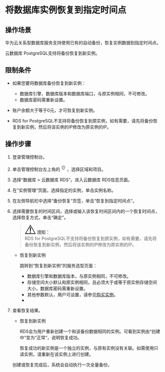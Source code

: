 # 将数据库实例恢复到指定时间点<a name="zh-cn_topic_0044589638"></a>

## 操作场景<a name="section3037032812838"></a>

华为云关系型数据库服务支持使用已有的自动备份，恢复实例数据到指定时间点。

云数据库 PostgreSQL支持将备份恢复到新实例。

## 限制条件<a name="section856191017440"></a>

-   如果您要将数据库备份恢复到新实例：
    -   数据库引擎、数据库版本和数据库端口，与原实例相同，不可修改。
    -   数据库密码需重新设置。

-   账户余额大于等于0元，才可恢复到新实例。
-   RDS for PostgreSQL不支持将备份恢复到原实例，如有需要，请先将备份恢复到新实例，然后将该实例的IP修改为原实例的IP。

## 操作步骤<a name="section26193354164653"></a>

1.  登录管理控制台。
2.  单击管理控制台左上角的![](figures/Region灰色图标.png)，选择区域和项目。
3.  选择“数据库  \>  云数据库 RDS“。进入云数据库 RDS信息页面。
4.  在“实例管理“页面，选择指定的实例，单击实例名称。
5.  在左侧导航栏中选择“备份恢复“页签，单击“恢复到指定时间点“。
6.  选择需要恢复的时间区间，选择或输入该恢复时间区间内的一个恢复时间点，选择恢复方式，单击“确定”。

    >![](public_sys-resources/icon-notice.gif) **须知：**   
    >RDS for PostgreSQL不支持将备份恢复到原实例，如有需要，请先将备份恢复到新实例，然后将该实例的IP修改为原实例的IP。  

    -   恢复到新实例

        跳转到“恢复到新实例”的服务选型页面：

        -   数据库引擎和数据库版本，与原实例相同，不可修改。
        -   存储空间大小默认和原实例相同，且必须大于或等于原实例存储空间大小，数据库密码需重新设置。
        -   其他参数默认，用户可设置，请参见[购买实例](https://support.huaweicloud.com/qs-rds/zh-cn_topic_0046585384.html)。
        -   

7.  查看恢复结果。

    -   恢复到新实例

        RDS会为用户重新创建一个和该备份数据相同的实例。可看到实例由“创建中“变为“正常“，说明恢复成功。

        恢复成功的新实例是一个独立的实例，与原有实例没有关联。如需使用只读实例，请重新在该实例上进行创建。

    创建或恢复完成后，系统会自动执行一次全量备份。


